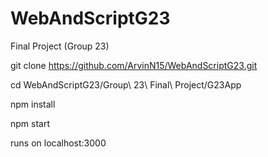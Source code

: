 # WebAndScriptG23
Final Project (Group 23)

git clone https://github.com/ArvinN15/WebAndScriptG23.git

cd WebAndScriptG23/Group\ 23\ Final\ Project/G23App

npm install

npm start

runs on localhost:3000
